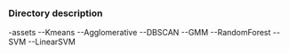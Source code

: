 ### Directory description

-assets
--Kmeans
--Agglomerative
--DBSCAN
--GMM
--RandomForest
--SVM
--LinearSVM